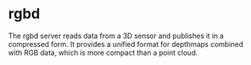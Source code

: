 rgbd
====

The rgbd server reads data from a 3D sensor and publishes it in a compressed form.
It provides a unified format for depthmaps combined with RGB data, which is more compact than a point cloud.
